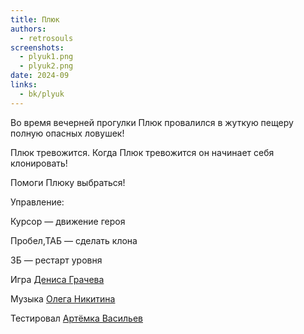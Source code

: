 ```yaml
---
title: Плюк
authors:
  - retrosouls
screenshots:
  - plyuk1.png
  - plyuk2.png
date: 2024-09
links:
  - bk/plyuk
---
```


Во время вечерней прогулки Плюк провалился в жуткую пещеру полную опасных ловушек!

Плюк тревожится. Когда Плюк тревожится он начинает себя клонировать!

Помоги Плюку выбраться!

Управление:

Курсор — движение героя

Пробел,ТАБ — сделать клона

ЗБ — рестарт уровня

Игра [Дениса Грачева](../../authors/dgrachev)

Музыка [Олега Никитина](../../authors/onikitin)

Тестировал [Артёмка Васильев](../../authors/avasiliev)
